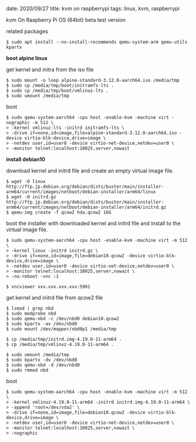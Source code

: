 date: 2020/09/27
title: kvm on raspberrypi
tags: linux, kvm, raspberrypi

kvm On Raspberry Pi OS (64bit) beta test version

related packages

	$ sudo apt install --no-install-recommends qemu-system-arm qemu-utils kpartx	

**boot alpine linux**

get kernel and initra from the iso file

	$ sudo mount -o loop alpine-standard-3.12.0-aarch64.iso /media/tmp
	$ sudo cp /media/tmp/boot/initramfs-lts .
	$ sudo cp /media/tmp/boot/vmlinuz-lts .
	$ sudo umount /media/tmp

boot

	$ sudo qemu-system-aarch64 -cpu host -enable-kvm -machine virt -nographic -m 512 \
	> -kernel vmlinuz-lts -initrd initramfs-lts \
	> -drive if=none,id=image,file=alpine-standard-3.12.0-aarch64.iso -device virtio-blk-device,drive=image \
	> -netdev user,id=user0 -device virtio-net-device,netdev=user0 \
	> -monitor telnet:localhost:10025,server,nowait

**install debian10**

download kernel and initrd file and create an empty virtual image file.

	$ wget -O linux http://ftp.jp.debian.org/debian/dists/buster/main/installer-arm64/current/images/netboot/debian-installer/arm64/linux
	$ wget -O initrd.gz http://ftp.jp.debian.org/debian/dists/buster/main/installer-arm64/current/images/netboot/debian-installer/arm64/initrd.gz
	$ qemu-img create -f qcow2 hda.qcow2 16G

boot the installer with downloaded kernel and initrd file and install to the virtual image file.

	$ sudo qemu-system-aarch64 -cpu host -enable-kvm -machine virt -m 512 \
	> -kernel linux -initrd initrd.gz \
	> -drive if=none,id=image,file=debian10.qcow2 -device virtio-blk-device,drive=image \
	> -netdev user,id=user0 -device virtio-net-device,netdev=user0 \
	> -monitor telnet:localhost:10025,server,nowait \
	> -no-reboot -vnc :1
	
	$ vncviewer xxx.xxx.xxx.xxx:5901

get kernel and initrd file from qcow2 file

	$ lsmod | grep nbd
	$ sudo modprobe nbd
	$ sudo qemu-nbd -c /dev/nbd0 debian10.qcow2
	$ sudo kpartx -av /dev/nbd0
	$ sudo mount /dev/mapper/nbd0p1 /media/tmp

	$ cp /media/tmp/initrd.img-4.19.0-11-arm64 .
	$ cp /media/tmp/vmlinuz-4.19.0-11-arm64 .

	$ sudo umount /media/tmp
	$ sudo kpartx -dv /dev/nbd0
	$ sudo qemu-nbd -d /dev/nbd0
	$ sudo rmmod nbd

boot

	$ sudo qemu-system-aarch64 -cpu host -enable-kvm -machine virt -m 512 \
	> -kernel vmlinuz-4.19.0-11-arm64 -initrd initrd.img-4.19.0-11-arm64 \
	> -append 'root=/dev/vda2' \
	> -drive if=none,id=image,file=debian10.qcow2 -device virtio-blk-device,drive=image \
	> -netdev user,id=user0 -device virtio-net-device,netdev=user0 \
	> -monitor telnet:localhost:10025,server,nowait \
	> -nographic
